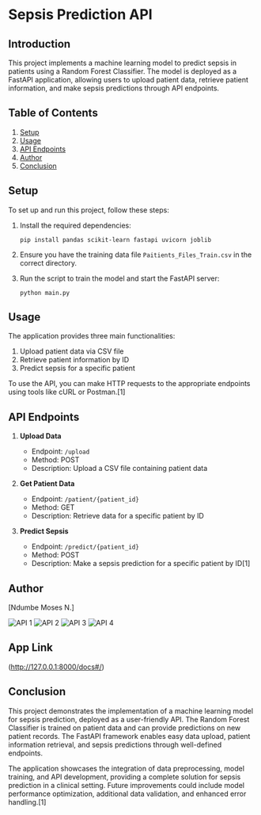 # Sepsis Prediction API

## Introduction

This project implements a machine learning model to predict sepsis in patients using a Random Forest Classifier. The model is deployed as a FastAPI application, allowing users to upload patient data, retrieve patient information, and make sepsis predictions through API endpoints.

## Table of Contents

1. [Setup](#setup)
2. [Usage](#usage)
3. [API Endpoints](#api-endpoints)
4. [Author](#author)
5. [Conclusion](#conclusion)

## Setup

To set up and run this project, follow these steps:

1. Install the required dependencies:
   ```
   pip install pandas scikit-learn fastapi uvicorn joblib
   ```

2. Ensure you have the training data file `Paitients_Files_Train.csv` in the correct directory.

3. Run the script to train the model and start the FastAPI server:
   ```
   python main.py
   ```

## Usage

The application provides three main functionalities:

1. Upload patient data via CSV file
2. Retrieve patient information by ID
3. Predict sepsis for a specific patient

To use the API, you can make HTTP requests to the appropriate endpoints using tools like cURL or Postman.[1]

## API Endpoints

1. **Upload Data**
   - Endpoint: `/upload`
   - Method: POST
   - Description: Upload a CSV file containing patient data

2. **Get Patient Data**
   - Endpoint: `/patient/{patient_id}`
   - Method: GET
   - Description: Retrieve data for a specific patient by ID

3. **Predict Sepsis**
   - Endpoint: `/predict/{patient_id}`
   - Method: POST
   - Description: Make a sepsis prediction for a specific patient by ID[1]

## Author

[Ndumbe Moses N.]

![API 1](https://github.com/user-attachments/assets/771e56b1-5fd7-42b5-b23f-d3949b5479a6)
![API 2](https://github.com/user-attachments/assets/9668f641-6da0-4e5d-b21f-dd93157b2295)
![API 3](https://github.com/user-attachments/assets/53c77cdb-5ced-4720-abd9-a9ab09ea81ca)
![API 4](https://github.com/user-attachments/assets/bf9188bc-b586-4438-b00b-3997e6eb6fb0)

## App Link

(http://127.0.0.1:8000/docs#/)

## Conclusion

This project demonstrates the implementation of a machine learning model for sepsis prediction, deployed as a user-friendly API. The Random Forest Classifier is trained on patient data and can provide predictions on new patient records. The FastAPI framework enables easy data upload, patient information retrieval, and sepsis predictions through well-defined endpoints.

The application showcases the integration of data preprocessing, model training, and API development, providing a complete solution for sepsis prediction in a clinical setting. Future improvements could include model performance optimization, additional data validation, and enhanced error handling.[1]

